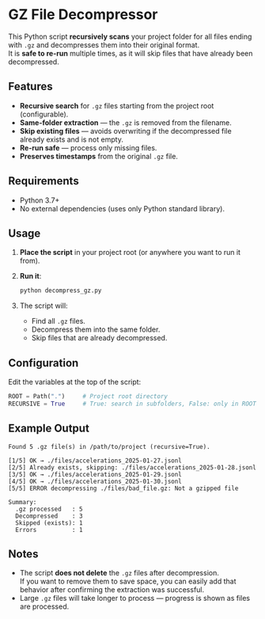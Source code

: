 # GZ File Decompressor

This Python script **recursively scans** your project folder for all files ending with `.gz` and decompresses them into their original format.  
It is **safe to re-run** multiple times, as it will skip files that have already been decompressed.

## Features
- **Recursive search** for `.gz` files starting from the project root (configurable).
- **Same-folder extraction** — the `.gz` is removed from the filename.
- **Skip existing files** — avoids overwriting if the decompressed file already exists and is not empty.
- **Re-run safe** — process only missing files.
- **Preserves timestamps** from the original `.gz` file.

## Requirements
- Python 3.7+
- No external dependencies (uses only Python standard library).

## Usage

1. **Place the script** in your project root (or anywhere you want to run it from).
2. **Run it**:
   ```bash
   python decompress_gz.py
   ```

3. The script will:
   - Find all `.gz` files.
   - Decompress them into the same folder.
   - Skip files that are already decompressed.

## Configuration
Edit the variables at the top of the script:

```python
ROOT = Path(".")     # Project root directory
RECURSIVE = True     # True: search in subfolders, False: only in ROOT
```

## Example Output
```
Found 5 .gz file(s) in /path/to/project (recursive=True).

[1/5] OK → ./files/accelerations_2025-01-27.jsonl
[2/5] Already exists, skipping: ./files/accelerations_2025-01-28.jsonl
[3/5] OK → ./files/accelerations_2025-01-29.jsonl
[4/5] OK → ./files/accelerations_2025-01-30.jsonl
[5/5] ERROR decompressing ./files/bad_file.gz: Not a gzipped file

Summary:
  .gz processed   : 5
  Decompressed    : 3
  Skipped (exists): 1
  Errors          : 1
```

## Notes
- The script **does not delete** the `.gz` files after decompression.  
  If you want to remove them to save space, you can easily add that behavior after confirming the extraction was successful.
- Large `.gz` files will take longer to process — progress is shown as files are processed.
